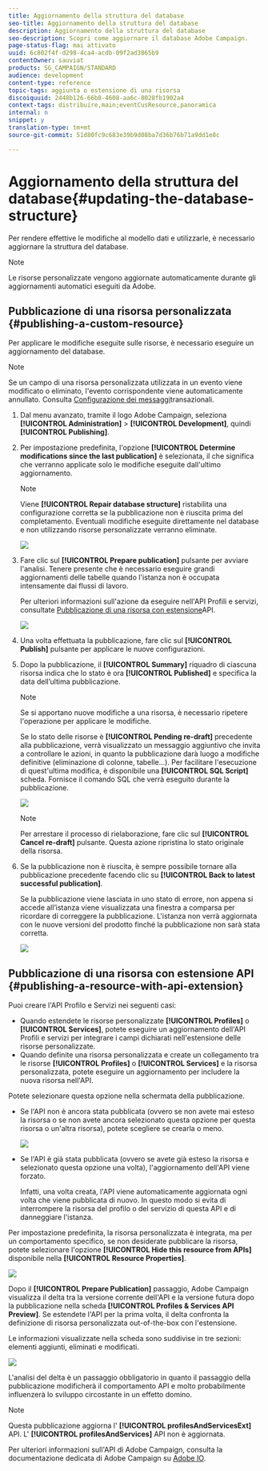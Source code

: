 ```yaml
---
title: Aggiornamento della struttura del database
seo-title: Aggiornamento della struttura del database
description: Aggiornamento della struttura del database
seo-description: Scopri come aggiornare il database Adobe Campaign.
page-status-flag: mai attivato
uuid: 6c802f4f-d298-4ca4-acdb-09f2ad3865b9
contentOwner: sauviat
products: SG_CAMPAIGN/STANDARD
audience: development
content-type: reference
topic-tags: aggiunta o estensione di una risorsa
discoiquuid: 2448b126-66b8-4608-aa6c-8028fb1902a4
context-tags: distribuire,main;eventCusResource,panoramica
internal: n
snippet: y
translation-type: tm+mt
source-git-commit: 51d80fc9c683e39b9d08ba7d36b76b71a9dd1e8c

---
```



# Aggiornamento della struttura del database{#updating-the-database-structure}

Per rendere effettive le modifiche al modello dati e utilizzarle, è necessario aggiornare la struttura del database.

>[!NOTE]
>
>Le risorse personalizzate vengono aggiornate automaticamente durante gli aggiornamenti automatici eseguiti da Adobe.

## Pubblicazione di una risorsa personalizzata {#publishing-a-custom-resource}

Per applicare le modifiche eseguite sulle risorse, è necessario eseguire un aggiornamento del database.

>[!NOTE]
>
>Se un campo di una risorsa personalizzata utilizzata in un evento viene modificato o eliminato, l'evento corrispondente viene automaticamente annullato. Consulta [Configurazione dei messaggi](../../administration/using/configuring-transactional-messaging.md)transazionali.

1. Dal menu avanzato, tramite il logo Adobe Campaign, seleziona **[!UICONTROL Administration]** &gt; **[!UICONTROL Development]**, quindi **[!UICONTROL Publishing]**.
1. Per impostazione predefinita, l'opzione **[!UICONTROL Determine modifications since the last publication]** è selezionata, il che significa che verranno applicate solo le modifiche eseguite dall'ultimo aggiornamento.

   >[!NOTE]
   >
   >Viene **[!UICONTROL Repair database structure]** ristabilita una configurazione corretta se la pubblicazione non è riuscita prima del completamento. Eventuali modifiche eseguite direttamente nel database e non utilizzando risorse personalizzate verranno eliminate.

   ![](assets/schema_extension_12.png)

1. Fare clic sul **[!UICONTROL Prepare publication]** pulsante per avviare l'analisi. Tenere presente che è necessario eseguire grandi aggiornamenti delle tabelle quando l'istanza non è occupata intensamente dai flussi di lavoro.

   Per ulteriori informazioni sull'azione da eseguire nell'API Profili e servizi, consultate [Pubblicazione di una risorsa con estensione](#publishing-a-resource-with-api-extension)API.

   ![](assets/schema_extension_13.png)

1. Una volta effettuata la pubblicazione, fare clic sul **[!UICONTROL Publish]** pulsante per applicare le nuove configurazioni.
1. Dopo la pubblicazione, il **[!UICONTROL Summary]** riquadro di ciascuna risorsa indica che lo stato è ora **[!UICONTROL Published]** e specifica la data dell’ultima pubblicazione.

   >[!NOTE]
   >
   >Se si apportano nuove modifiche a una risorsa, è necessario ripetere l'operazione per applicare le modifiche.

   Se lo stato delle risorse è **[!UICONTROL Pending re-draft]** precedente alla pubblicazione, verrà visualizzato un messaggio aggiuntivo che invita a controllare le azioni, in quanto la pubblicazione darà luogo a modifiche definitive (eliminazione di colonne, tabelle...). Per facilitare l'esecuzione di quest'ultima modifica, è disponibile una **[!UICONTROL SQL Script]** scheda. Fornisce il comando SQL che verrà eseguito durante la pubblicazione.

   ![](assets/schema_extension_scriptsql.png)

   >[!NOTE]
   >
   >Per arrestare il processo di rielaborazione, fare clic sul **[!UICONTROL Cancel re-draft]** pulsante. Questa azione ripristina lo stato originale della risorsa.

1. Se la pubblicazione non è riuscita, è sempre possibile tornare alla pubblicazione precedente facendo clic su **[!UICONTROL Back to latest successful publication]**.

   Se la pubblicazione viene lasciata in uno stato di errore, non appena si accede all’istanza viene visualizzata una finestra a comparsa per ricordare di correggere la pubblicazione. L'istanza non verrà aggiornata con le nuove versioni del prodotto finché la pubblicazione non sarà stata corretta.

   ![](assets/schema_extension_31.png)

## Pubblicazione di una risorsa con estensione API {#publishing-a-resource-with-api-extension}

Puoi creare l'API Profilo e Servizi nei seguenti casi:

* Quando estendete le risorse personalizzate **[!UICONTROL Profiles]** o **[!UICONTROL Services]**, potete eseguire un aggiornamento dell'API Profili e servizi per integrare i campi dichiarati nell'estensione delle risorse personalizzate.
* Quando definite una risorsa personalizzata e create un collegamento tra le risorse **[!UICONTROL Profiles]** o **[!UICONTROL Services]** e la risorsa personalizzata, potete eseguire un aggiornamento per includere la nuova risorsa nell'API.

Potete selezionare questa opzione nella schermata della pubblicazione.

* Se l'API non è ancora stata pubblicata (ovvero se non avete mai esteso la risorsa o se non avete ancora selezionato questa opzione per questa risorsa o un'altra risorsa), potete scegliere se crearla o meno.

   ![](assets/create-profile-and-services-api.png)

* Se l'API è già stata pubblicata (ovvero se avete già esteso la risorsa e selezionato questa opzione una volta), l'aggiornamento dell'API viene forzato.

   Infatti, una volta creata, l'API viene automaticamente aggiornata ogni volta che viene pubblicata di nuovo. In questo modo si evita di interrompere la risorsa del profilo o del servizio di questa API e di danneggiare l'istanza.

Per impostazione predefinita, la risorsa personalizzata è integrata, ma per un comportamento specifico, se non desiderate pubblicare la risorsa, potete selezionare l'opzione **[!UICONTROL Hide this resource from APIs]** disponibile nella **[!UICONTROL Resource Properties]**.

![](assets/removefromextoption.png)

Dopo il **[!UICONTROL Prepare Publication]** passaggio, Adobe Campaign visualizza il delta tra la versione corrente dell'API e la versione futura dopo la pubblicazione nella scheda **[!UICONTROL Profiles & Services API Preview]**. Se estendete l'API per la prima volta, il delta confronta la definizione di risorsa personalizzata out-of-the-box con l'estensione.

Le informazioni visualizzate nella scheda sono suddivise in tre sezioni: elementi aggiunti, eliminati e modificati.

![](assets/extendpandsapi_diff.png)

L'analisi del delta è un passaggio obbligatorio in quanto il passaggio della pubblicazione modificherà il comportamento API e molto probabilmente influenzerà lo sviluppo circostante in un effetto domino.

>[!NOTE]
>
>Questa pubblicazione aggiorna l' **[!UICONTROL profilesAndServicesExt]** API. L' **[!UICONTROL profilesAndServices]** API non è aggiornata.

Per ulteriori informazioni sull'API di Adobe Campaign, consulta la documentazione dedicata di Adobe Campaign su [Adobe IO](https://docs.campaign.adobe.com/doc/standard/en/adobeio.html).

